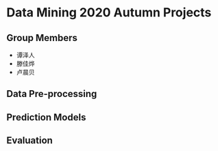 # Data Mining 2020 Autumn Projects
## Group Members
* 谭泽人
* 滕佳烨
* 卢晨贝
## Data Pre-processing

## Prediction Models

## Evaluation


